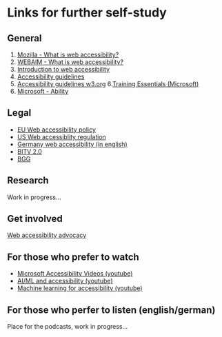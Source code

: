 # Links for further self-study

## General
1. [Mozilla - What is web accessibility?](https://developer.mozilla.org/en-US/docs/Learn/Accessibility/What_is_accessibility)
2. [WEBAIM - What is web accessibility?](https://webaim.org/intro/)
3. [Introduction to web accessibility](https://www.w3.org/WAI/fundamentals/accessibility-intro/)
4. [Accessibility guidelines](https://developer.mozilla.org/en-US/docs/Web/Accessibility/Understanding_WCAG)
5. [Accessibility guidelines w3.org](https://www.w3.org/WAI/standards-guidelines/wcag/)
6.[Training Essentials (Microsoft)](https://www.microsoft.com/en-us/accessibility/resources)
7. [Microsoft - Ability](https://www.microsoft.com/en-us/research/group/ability/)

## Legal 
 - [EU Web accessibility policy](https://european-union.europa.eu/web-accessibility-policy_en)
 - [US Web accessiblity regulation](https://www.ada.gov/resources/2024-03-08-web-rule/)
 - [Germany web accessibility (in english)](https://www.equalweb.com/p/34475/34475/germany_web_accessibility)
 - [BITV 2.0](https://www.gesetze-im-internet.de/bitv_2_0/BJNR184300011.html)
 - [BGG](https://www.gesetze-im-internet.de/bgg/BJNR146800002.html)

## Research
Work in progress...
## Get involved 
[Web accessibility advocacy](https://www.accessi.org/blog/community-and-advocacy-in-web-accessibility/)
## For those who prefer to watch
- [Microsoft Accessibility Videos (youtube)](https://www.youtube.com/user/MSFTEnable)
- [AI/ML and accessibility (youtube)](https://www.youtube.com/watch?v=pPNGOxiq5Wk&pp=ygUTQUkvTUwgYWNjZXNzaWJpbGl0eQ%3D%3D)
- [Machine learning for accessibility (youtube)](https://www.youtube.com/watch?v=e5cEEwAGruk&pp=ygUTQUkvTUwgYWNjZXNzaWJpbGl0eQ%3D%3D)
## For those who perfer to listen (english/german)
Place for the podcasts, work in progress... 